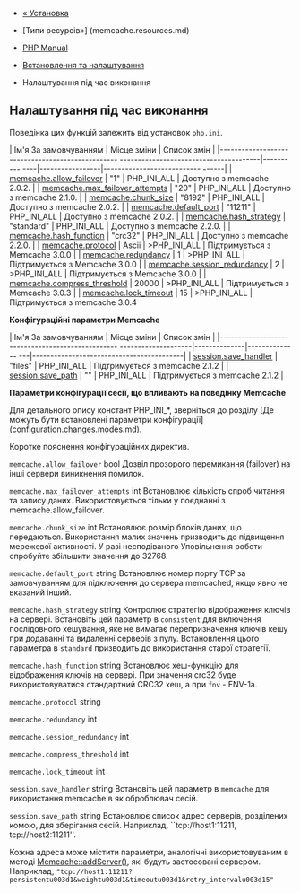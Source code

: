 - [« Установка](memcache.installation.md)
- [Типи ресурсів»] (memcache.resources.md)

- [PHP Manual](index.md)
- [Встановлення та налаштування](memcache.setup.md)
- Налаштування під час виконання

## Налаштування під час виконання

Поведінка цих функцій залежить від установок `php.ini`.

| Ім'я За замовчуванням | Місце зміни | Список змін |
|------------------------------------------------- ---------------------------------------|---------- ----|-----------------|--------------------------- ------|
| [memcache.allow_failover](memcache.ini.md#ini.memcache.allow-failover) | "1" | PHP_INI_ALL | Доступно з memcache 2.0.2. |
| [memcache.max_failover_attempts](memcache.ini.md#ini.memcache.max-failover-attempts) | "20" | PHP_INI_ALL | Доступно з memcache 2.1.0. |
| [memcache.chunk_size](memcache.ini.md#ini.memcache.chunk-size) | "8192" | PHP_INI_ALL | Доступно з memcache 2.0.2. |
| [memcache.default_port](memcache.ini.md#ini.memcache.default-port) | "11211" | PHP_INI_ALL | Доступно з memcache 2.0.2. |
| [memcache.hash_strategy](memcache.ini.md#ini.memcache.hash-strategy) | "standard" | PHP_INI_ALL | Доступно з memcache 2.2.0. |
| [memcache.hash_function](memcache.ini.md#ini.memcache.hash-function) | "crc32" | PHP_INI_ALL | Доступно з memcache 2.2.0. |
| [memcache.protocol](memcache.ini.md#ini.memcache.protocol) | Ascii | \>PHP_INI_ALL | Підтримується з Memcache 3.0.0 |
| [memcache.redundancy](memcache.ini.md#ini.memcache.redundancy) | 1 | \>PHP_INI_ALL | Підтримується з Memcache 3.0.0 |
| [memcache.session_redundancy](memcache.ini.md#ini.memcache.session-redundancy) | 2 | \>PHP_INI_ALL | Підтримується з Memcache 3.0.0 |
| [memcache.compress_threshold](memcache.ini.md#ini.memcache.compress-threshold) | 20000 | \>PHP_INI_ALL | Підтримується з Memcache 3.0.3 |
| [memcache.lock_timeout](memcache.ini.md#ini.memcache.lock-timeout) | 15 | \>PHP_INI_ALL | Підтримується з memcache 3.0.4

**Конфігураційні параметри Memcache**

| Ім'я За замовчуванням | Місце зміни | Список змін |
|------------------------------------------------- --------------------|--------------|-------------- ---|------------------------------------------|
| [session.save_handler](memcache.ini.md#ini.memcache.save-handler) | "files" | PHP_INI_ALL | Підтримується з memcache 2.1.2 |
| [session.save_path](memcache.ini.md#ini.memcache.save-path) | "" | PHP_INI_ALL | Підтримується з memcache 2.1.2 |

**Параметри конфігурації сесії, що впливають на поведінку Memcache**

Для детального опису констант PHP_INI\_\*, зверніться до розділу [Де
можуть бути встановлені параметри
конфігурації] (configuration.changes.modes.md).

Коротке пояснення конфігураційних директив.

`memcache.allow_failover` bool
Дозвіл прозорого перемикання (failover) на інші сервери
виникнення помилок.

`memcache.max_failover_attempts` int
Встановлює кількість спроб читання та запису даних. Використовується тільки
у поєднанні з memcache.allow_failover.

`memcache.chunk_size` int
Встановлює розмір блоків даних, що передаються. Використання малих
значень призводить до підвищення мережевої активності. У разі несподіваного
Уповільнення роботи спробуйте збільшити значення до 32768.

`memcache.default_port` string
Встановлює номер порту TCP за замовчуванням для підключення до сервера
memcached, якщо явно не вказаний інший.

`memcache.hash_strategy` string
Контролює стратегію відображення ключів на сервері. Встановіть
цей параметр в `consistent` для включення послідовного
хешування, яке не вимагає перепризначення ключів кешу при
додаванні та видаленні серверів з пулу. Встановлення цього параметра в
`standard` призводить до використання старої стратегії.

`memcache.hash_function` string
Встановлює хеш-функцію для відображення ключів на сервері. При
значення crc32 буде використовуватися стандартний CRC32 хеш, а при
`fnv` - FNV-1a.

`memcache.protocol` string

`memcache.redundancy` int

`memcache.session_redundancy` int

`memcache.compress_threshold` int

`memcache.lock_timeout` int

`session.save_handler` string
Встановіть цей параметр в `memcache` для використання memcache в
як оброблювач сесій.

`session.save_path` string
Встановлює список адрес серверів, розділених комою, для зберігання
сесій. Наприклад, ``tcp://host1:11211, tcp://host2:11211''.

Кожна адреса може містити параметри, аналогічні використовуваним в
методі [Memcache::addServer()](memcache.addserver.md), які будуть
застосовані сервером. Наприклад,
`"tcp://host1:11211?persistentu003d1&weightu003d1&timeoutu003d1&retry_intervalu003d15"`
